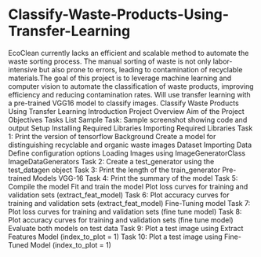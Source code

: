 # Classify-Waste-Products-Using-Transfer-Learning
EcoClean currently lacks an efficient and scalable method to automate the waste sorting process. The manual sorting of waste is not only labor-intensive but also prone to errors, leading to contamination of recyclable materials.The goal of this project is to leverage machine learning and computer vision to automate the classification of waste products, improving efficiency and reducing contamination rates. Will use transfer learning with a pre-trained VGG16 model to classify images.
Classify Waste Products Using Transfer Learning
Introduction
Project Overview
Aim of the Project
Objectives
Tasks List
Sample Task: Sample screenshot showing code and output
Setup
Installing Required Libraries
Importing Required Libraries
Task 1: Print the version of tensorflow
Background
Create a model for distinguishing recyclable and organic waste images
Dataset
Importing Data
Define configuration options
Loading Images using ImageGeneratorClass
ImageDataGenerators
Task 2: Create a test_generator using the test_datagen object
Task 3: Print the length of the train_generator
Pre-trained Models
VGG-16
Task 4: Print the summary of the model
Task 5: Compile the model
Fit and train the model
Plot loss curves for training and validation sets (extract_feat_model)
Task 6: Plot accuracy curves for training and validation sets (extract_feat_model)
Fine-Tuning model
Task 7: Plot loss curves for training and validation sets (fine tune model)
Task 8: Plot accuracy curves for training and validation sets (fine tune model)
Evaluate both models on test data
Task 9: Plot a test image using Extract Features Model (index_to_plot = 1)
Task 10: Plot a test image using Fine-Tuned Model (index_to_plot = 1)
